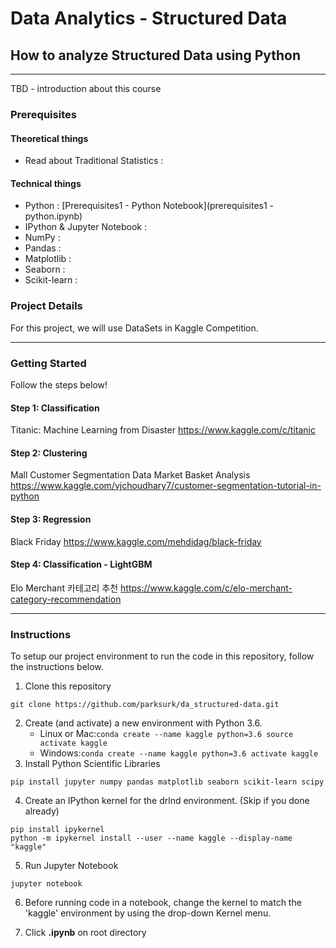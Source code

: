 Data Analytics - Structured Data
================================

How to analyze Structured Data using Python
-------------------------------------------

---

TBD - introduction about this course

### Prerequisites

#### Theoretical things

-	Read about Traditional Statistics :  

#### Technical things

-	Python : [Prerequisites1 - Python Notebook](prerequisites1 - python.ipynb)
-	IPython & Jupyter Notebook :
-	NumPy :
-	Pandas :
-	Matplotlib :
-	Seaborn :
-	Scikit-learn :

### Project Details

For this project, we will use DataSets in Kaggle Competition.

---

### Getting Started

Follow the steps below!

#### Step 1: Classification

Titanic: Machine Learning from Disaster https://www.kaggle.com/c/titanic

#### Step 2: Clustering

Mall Customer Segmentation Data Market Basket Analysis https://www.kaggle.com/vjchoudhary7/customer-segmentation-tutorial-in-python

#### Step 3: Regression

Black Friday https://www.kaggle.com/mehdidag/black-friday

#### Step 4: Classification - LightGBM

Elo Merchant 카테고리 추천 https://www.kaggle.com/c/elo-merchant-category-recommendation

---

### Instructions

To setup our project environment to run the code in this repository, follow the instructions below.

1.	Clone this repository

```
git clone https://github.com/parksurk/da_structured-data.git
```

2.	Create (and activate) a new environment with Python 3.6.
	-	Linux or Mac:`
		conda create --name kaggle python=3.6
		source activate kaggle
		`
	-	Windows:`
		conda create --name kaggle python=3.6
		activate kaggle
		`
3.	Install Python Scientific Libraries

```
pip install jupyter numpy pandas matplotlib seaborn scikit-learn scipy
```

4.	Create an IPython kernel for the drlnd environment. (Skip if you done already)

```
pip install ipykernel
python -m ipykernel install --user --name kaggle --display-name "kaggle"
```

5.	Run Jupyter Notebook

```
jupyter notebook
```

6.	Before running code in a notebook, change the kernel to match the 'kaggle' environment by using the drop-down Kernel menu.

7.	Click **.ipynb** on root directory
